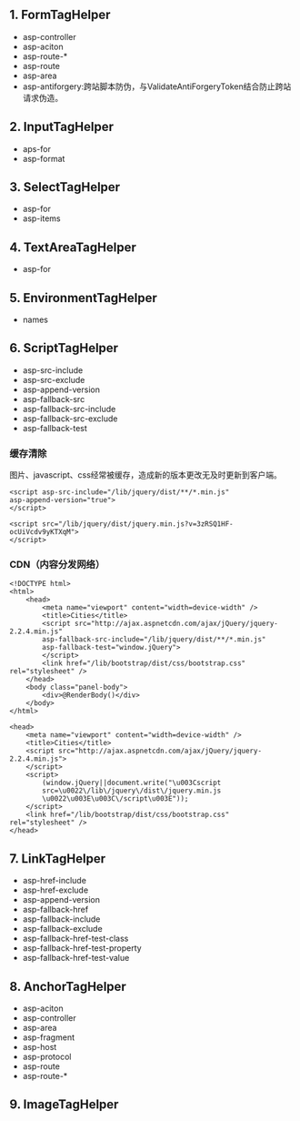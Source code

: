 ## 1. FormTagHelper

* asp-controller
* asp-aciton
* asp-route-\*
* asp-route
* asp-area
* asp-antiforgery:跨站脚本防伪，与ValidateAntiForgeryToken结合防止跨站请求伪造。

## 2. InputTagHelper

* aps-for
* asp-format

## 3. SelectTagHelper

* asp-for
* asp-items

## 4. TextAreaTagHelper

* asp-for

## 5. EnvironmentTagHelper

* names

## 6. ScriptTagHelper

* asp-src-include
* asp-src-exclude
* asp-append-version
* asp-fallback-src
* asp-fallback-src-include
* asp-fallback-src-exclude
* asp-fallback-test

### 缓存清除

图片、javascript、css经常被缓存，造成新的版本更改无及时更新到客户端。

```
<script asp-src-include="/lib/jquery/dist/**/*.min.js"
asp-append-version="true">
</script>
```

```
<script src="/lib/jquery/dist/jquery.min.js?v=3zRSQ1HF-ocUiVcdv9yKTXqM">
</script>
```

### CDN（内容分发网络）

```
<!DOCTYPE html>
<html>
    <head>
        <meta name="viewport" content="width=device-width" />
        <title>Cities</title>
        <script src="http://ajax.aspnetcdn.com/ajax/jQuery/jquery-2.2.4.min.js"
        asp-fallback-src-include="/lib/jquery/dist/**/*.min.js"
        asp-fallback-test="window.jQuery">
        </script>
        <link href="/lib/bootstrap/dist/css/bootstrap.css" rel="stylesheet" />
    </head>
    <body class="panel-body">
        <div>@RenderBody()</div>
    </body>
</html>
```

```
<head>
    <meta name="viewport" content="width=device-width" />
    <title>Cities</title>
    <script src="http://ajax.aspnetcdn.com/ajax/jQuery/jquery-2.2.4.min.js">
    </script>
    <script>
        (window.jQuery||document.write("\u003Cscript
        src=\u0022\/lib\/jquery\/dist\/jquery.min.js
        \u0022\u003E\u003C\/script\u003E"));
    </script>
    <link href="/lib/bootstrap/dist/css/bootstrap.css" rel="stylesheet" />
</head>
```

## 7. LinkTagHelper

* asp-href-include
* asp-href-exclude
* asp-append-version
* asp-fallback-href
* asp-fallback-include
* asp-fallback-exclude
* asp-fallback-href-test-class
* asp-fallback-href-test-property
* asp-fallback-href-test-value

## 8. AnchorTagHelper

* asp-aciton
* asp-controller
* asp-area
* asp-fragment
* asp-host
* asp-protocol
* asp-route
* asp-route-\*

## 9. ImageTagHelper











